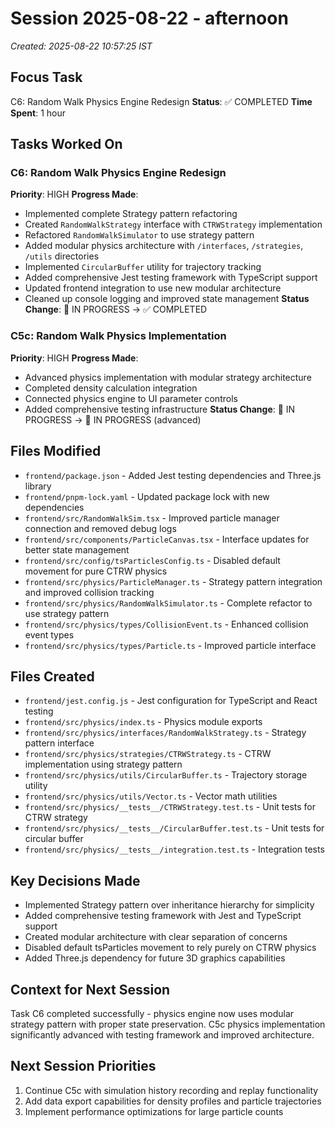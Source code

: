 # Session 2025-08-22 - afternoon
*Created: 2025-08-22 10:57:25 IST*

## Focus Task
C6: Random Walk Physics Engine Redesign
**Status**: ✅ COMPLETED
**Time Spent**: 1 hour

## Tasks Worked On
### C6: Random Walk Physics Engine Redesign
**Priority**: HIGH
**Progress Made**:
- Implemented complete Strategy pattern refactoring
- Created `RandomWalkStrategy` interface with `CTRWStrategy` implementation
- Refactored `RandomWalkSimulator` to use strategy pattern
- Added modular physics architecture with `/interfaces`, `/strategies`, `/utils` directories
- Implemented `CircularBuffer` utility for trajectory tracking
- Added comprehensive Jest testing framework with TypeScript support
- Updated frontend integration to use new modular architecture
- Cleaned up console logging and improved state management
**Status Change**: 🔄 IN PROGRESS → ✅ COMPLETED

### C5c: Random Walk Physics Implementation
**Priority**: HIGH
**Progress Made**:
- Advanced physics implementation with modular strategy architecture
- Completed density calculation integration
- Connected physics engine to UI parameter controls
- Added comprehensive testing infrastructure
**Status Change**: 🔄 IN PROGRESS → 🔄 IN PROGRESS (advanced)

## Files Modified
- `frontend/package.json` - Added Jest testing dependencies and Three.js library
- `frontend/pnpm-lock.yaml` - Updated package lock with new dependencies
- `frontend/src/RandomWalkSim.tsx` - Improved particle manager connection and removed debug logs
- `frontend/src/components/ParticleCanvas.tsx` - Interface updates for better state management
- `frontend/src/config/tsParticlesConfig.ts` - Disabled default movement for pure CTRW physics
- `frontend/src/physics/ParticleManager.ts` - Strategy pattern integration and improved collision tracking
- `frontend/src/physics/RandomWalkSimulator.ts` - Complete refactor to use strategy pattern
- `frontend/src/physics/types/CollisionEvent.ts` - Enhanced collision event types
- `frontend/src/physics/types/Particle.ts` - Improved particle interface

## Files Created
- `frontend/jest.config.js` - Jest configuration for TypeScript and React testing
- `frontend/src/physics/index.ts` - Physics module exports
- `frontend/src/physics/interfaces/RandomWalkStrategy.ts` - Strategy pattern interface
- `frontend/src/physics/strategies/CTRWStrategy.ts` - CTRW implementation using strategy pattern
- `frontend/src/physics/utils/CircularBuffer.ts` - Trajectory storage utility
- `frontend/src/physics/utils/Vector.ts` - Vector math utilities
- `frontend/src/physics/__tests__/CTRWStrategy.test.ts` - Unit tests for CTRW strategy
- `frontend/src/physics/__tests__/CircularBuffer.test.ts` - Unit tests for circular buffer
- `frontend/src/physics/__tests__/integration.test.ts` - Integration tests

## Key Decisions Made
- Implemented Strategy pattern over inheritance hierarchy for simplicity
- Added comprehensive testing framework with Jest and TypeScript support
- Created modular architecture with clear separation of concerns
- Disabled default tsParticles movement to rely purely on CTRW physics
- Added Three.js dependency for future 3D graphics capabilities

## Context for Next Session
Task C6 completed successfully - physics engine now uses modular strategy pattern with proper state preservation. C5c physics implementation significantly advanced with testing framework and improved architecture.

## Next Session Priorities
1. Continue C5c with simulation history recording and replay functionality
2. Add data export capabilities for density profiles and particle trajectories
3. Implement performance optimizations for large particle counts
